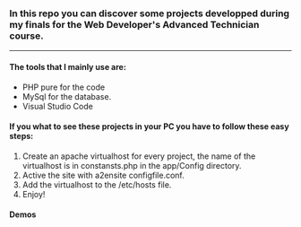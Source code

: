 ### In this repo you can discover some projects developped during my finals for the Web Developer's Advanced Technician course.
----------

#### The tools that I mainly use are:
- PHP pure for the code
- MySql for the database.
- Visual Studio Code

#### If you what to see these projects in your PC you have to follow these easy steps:
1. Create an apache virtualhost for every project, the name of the virtualhost is in constansts.php in the app/Config directory.
2. Active the site with a2ensite configfile.conf.
3. Add the virtualhost to the /etc/hosts file.
4. Enjoy!

#### Demos





